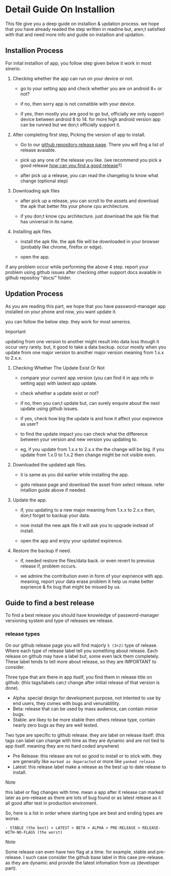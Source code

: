 # Detail Guide On Installion

This file give you a deep guide on installion & updation process. we hope that you have already readed the step written in readme but, aren;t satisfied with that and need more info and guide on installion and updation.

## Installion Process

For inital installion of app, you follow step given below it work in most sinerio.

1. Checking whether the app can run on your device or not.
   
    - go to your setting app and check whether you are on android 8+ or not?
   
    - if no, then sorry app is not comatible with your device.
   
    - if yes, then mostly you are good to go but, officially we only support device between android 8 to 14. for more high android version app can be runned but we don;t officially support it.

2. After completing first step, Picking the version of app to install.

    - Go to our [github repository release page](https://github.com/JeelDobariya38/password-manager/releases). There you will fing a list of release avaiable.
  
    - pick up any one of the release you like. (we recommend you pick a good release [how can you find a good release](#Guide-to-find-a-best-release)?)
  
    - after pick up a release, you can read the changelog to know what change (optional step)


3. Downloading apk files
    - after pick up a release, you can scroll to the assets and download the apk that better fits your phone cpu architecture.

    - if you don;t know cpu architecture. just download the apk file that has universal in its name.

4. Installing apk files.
    - install the apk file. the apk file will be downloaded in your browser (probably like chrome, firefox or edge).

    - open the app.
  
if any problem occur while performing the above 4 step. report your problem using github issues after checking other support docs avaiable in github repositoy "docs/" folder.

## Updation Process

As you are reading this part, we hope that you have password-manager app installed on your phone and now, you want update it.

you can follow the below step. they work for most senerios.

> [!IMPORTANT]
> updating from one version to another might result into data loss though it occur very rarely. but, it good to take a data backup.
> occur mostly when you update from one major version to another major version meaning from 1.x.x to 2.x.x.

1. Checking Whether The Update Exist Or Not
    - compare your current app version (you can find it in app info in setting app) with lastest app update.
  
    - check whether a update exist or not? 
  
    - if no, then you can;t update but, can surely enquire about the next update using github issues.
  
    - if yes, check how big the update is and how it affect your expirence as user?
  
    - to find the update impact you can check what the difference between your version and new version you updating to.
  
    - eg, if you update from 1.x.x to 2.x.x the the change will be big. if you update from 1.x.0 to 1.x.2 then change might be not visible even.

2. Downloaded the updated apk files.
    - it is same as you did earlier while installing the app.

    - goto release page and download the asset from select release. refer intallion guide above if needed.

3. Update the app.
    - if, you updating to a new major meaning from 1.x.x to 2.x.x then, don;t forget to backup your data.
  
    - now install the new apk file it will ask you to upgrade instead of install.
 
    - open the app and enjoy your updated expirence.

4. Restore the backup if need.
    - if, needed restore the files/data back. or even revert to prevoius release if, problem occurs.

    - we admire the contribution even in form of your exprience with app. meaning, report your data erase problem it help us make better exprience & fix bug that might be missed by us.

## Guide to find a best release

To find a best release you should have knowledge of password-manager versioning system and type of releases we release.

### release types

On our github release page you will find majorly `5 (3+2)` type of release. Where each type of release label tell you something about release.
Each release on github may have a label but, some even lack them completely. These label tends to tell more about release, so they are IMPORTANT to consider.

Three type that are there in app itself, you find them in release title on github: 
(this tags/labels can;t change after initial release of that version is done).
    
   - Alpha: special design for development purpose, not intented to use by end users, they comes with bugs and venurablitity.
   - Beta: release that can be used by mass audience, can contain minior bugs.
   - Stable: are likey to be more stable then others release type, contain nearly zero bugs as they are well tested.

Two type are specific to github release. they are label on release itself:
(this tags can label can change with time as they are dynamic and are not tied to app itself. meaning they are no hard coded anywhere)
    
   - Pre Release: this release are not so good to install or to stick with. they are generally like `marked as deperacted` or more like `yanked release`
   - Latest: this release label make a release as the best up to date release to install.

> [!NOTE]
> this label or flag changes with time. mean a app after it release can marked later as pre-release as there are lots of bug found or as latest release as it all good after test in production enviroment.

So, here is a list in order where starting type are best and ending types are worse.

    - STABLE (the best) > LATEST > BETA > ALPHA > PRE-RELEASE > RELEASE-WITH-NO-FLAGS (the worst)


> [!NOTE]
> Some release can even have two flag at a time. for example, stable and pre-release. I such case consider the github base label in this case pre-release. as they are dynamic and provide the latest infomation from us (developer part).
